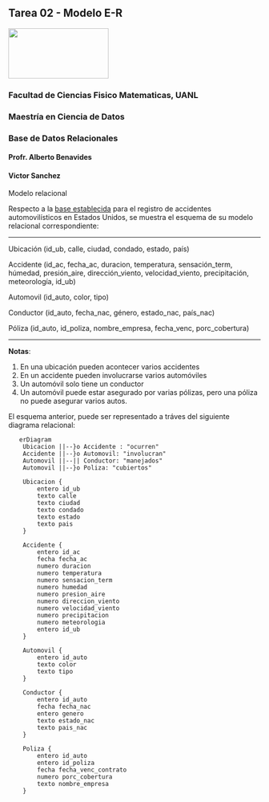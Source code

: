 ## **Tarea 02 - Modelo E-R**

<img src="https://upload.wikimedia.org/wikipedia/commons/9/90/Logo_de_la_UANL.svg"  width="200" height="100"> 

### Facultad de Ciencias Fisico Matematicas, UANL
### Maestría en Ciencia de Datos
### Base de Datos Relacionales

#### Profr. Alberto Benavides
#### Victor Sanchez

Modelo relacional

Respecto a la [base establecida](https://github.com/VicoSan07/EjemploBD/blob/main/tarea1.md) para el registro de accidentes automovilísticos en Estados Unidos, se muestra el esquema de su modelo relacional correspondiente:

---------------------------------------------------------
Ubicación (id_ub, calle, ciudad, condado, estado, país)

Accidente (id_ac, fecha_ac, duracion, temperatura, sensación_term, húmedad, presión_aire, dirección_viento, velocidad_viento, precipitación, meteorología, id_ub)

Automovil (id_auto, color, tipo)

Conductor (id_auto, fecha_nac, género, estado_nac, país_nac)

Póliza (id_auto, id_poliza, nombre_empresa, fecha_venc, porc_cobertura)

---------------------------------------------------------

**Notas**:
1. En una ubicación pueden acontecer varios accidentes
2. En un accidente pueden involucrarse varios automóviles
3. Un automóvil solo tiene un conductor
4. Un automóvil puede estar asegurado por varias pólizas, pero una póliza no puede asegurar varios autos. 

El esquema anterior, puede ser representado a tráves del siguiente diagrama relacional:

```mermaid
   erDiagram
    Ubicacion ||--}o Accidente : "ocurren"    
    Accidente ||--}o Automovil: "involucran"
    Automovil ||--|| Conductor: "manejados"
    Automovil ||--}o Poliza: "cubiertos"    
    
    Ubicacion {
        entero id_ub
        texto calle
        texto ciudad
        texto condado
        texto estado
        texto pais
    }

    Accidente {
        entero id_ac
        fecha fecha_ac
        numero duracion
        numero temperatura
        numero sensacion_term
        numero humedad
        numero presion_aire
        numero direccion_viento
        numero velocidad_viento
        numero precipitacion
        numero meteorologia
        entero id_ub
    }

    Automovil {
        entero id_auto
        texto color
        texto tipo
    }

    Conductor {
        entero id_auto
        fecha fecha_nac
        entero genero
        texto estado_nac
        texto pais_nac
    }

    Poliza {
        entero id_auto
        entero id_poliza
        fecha fecha_venc_contrato
        numero porc_cobertura
        texto nombre_empresa
    }
```
